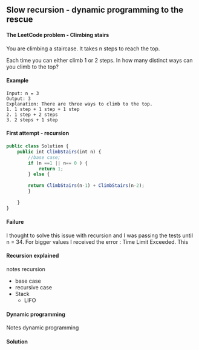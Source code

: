 ## Slow recursion - dynamic programming to the rescue

#### The LeetCode problem - Climbing stairs

You are climbing a staircase. It takes n steps to reach the top.

Each time you can either climb 1 or 2 steps. In how many distinct ways can you climb to the top?

#### Example
```
Input: n = 3
Output: 3
Explanation: There are three ways to climb to the top.
1. 1 step + 1 step + 1 step
2. 1 step + 2 steps
3. 2 steps + 1 step
```

#### First attempt - recursion
```ts
public class Solution {
    public int ClimbStairs(int n) {
        //base case;
        if (n ==1 || n== 0 ) {
            return 1;
        } else {
            
        return ClimbStairs(n-1) + ClimbStairs(n-2);
        }
        
    }
}
```

#### Failure

I thought to solve this issue with recursion and I was passing the tests until n = 34.
For bigger values I received the error : Time Limit Exceeded. This 

#### Recursion explained

notes recursion
- base case
- recursive case
- Stack
    - LIFO 

#### Dynamic programming

Notes dynamic programming

#### Solution